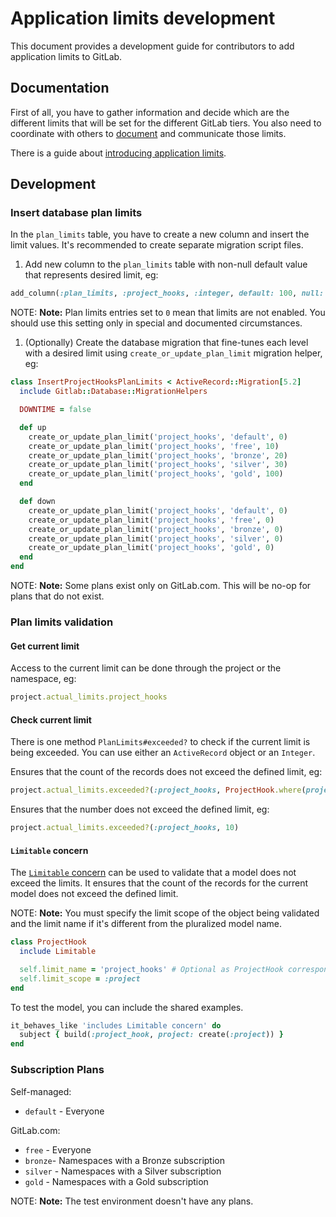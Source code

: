 # Application limits development

This document provides a development guide for contributors to add application
limits to GitLab.

## Documentation

First of all, you have to gather information and decide which are the different
limits that will be set for the different GitLab tiers. You also need to
coordinate with others to [document](../administration/instance_limits.md)
and communicate those limits.

There is a guide about [introducing application
limits](https://about.gitlab.com/handbook/product/#introducing-application-limits).

## Development

### Insert database plan limits

In the `plan_limits` table, you have to create a new column and insert the
limit values. It's recommended to create separate migration script files.

1. Add new column to the `plan_limits` table with non-null default value
   that represents desired limit, eg:

  ```ruby
  add_column(:plan_limits, :project_hooks, :integer, default: 100, null: false)
  ```

  NOTE: **Note:** Plan limits entries set to `0` mean that limits are not
  enabled. You should use this setting only in special and documented circumstances.

1. (Optionally) Create the database migration that fine-tunes each level with
    a desired limit using `create_or_update_plan_limit` migration helper, eg:

  ```ruby
  class InsertProjectHooksPlanLimits < ActiveRecord::Migration[5.2]
    include Gitlab::Database::MigrationHelpers

    DOWNTIME = false

    def up
      create_or_update_plan_limit('project_hooks', 'default', 0)
      create_or_update_plan_limit('project_hooks', 'free', 10)
      create_or_update_plan_limit('project_hooks', 'bronze', 20)
      create_or_update_plan_limit('project_hooks', 'silver', 30)
      create_or_update_plan_limit('project_hooks', 'gold', 100)
    end

    def down
      create_or_update_plan_limit('project_hooks', 'default', 0)
      create_or_update_plan_limit('project_hooks', 'free', 0)
      create_or_update_plan_limit('project_hooks', 'bronze', 0)
      create_or_update_plan_limit('project_hooks', 'silver', 0)
      create_or_update_plan_limit('project_hooks', 'gold', 0)
    end
  end
  ```

NOTE: **Note:** Some plans exist only on GitLab.com. This will be no-op
for plans that do not exist.

### Plan limits validation

#### Get current limit

Access to the current limit can be done through the project or the namespace,
eg:

```ruby
project.actual_limits.project_hooks
```

#### Check current limit

There is one method `PlanLimits#exceeded?` to check if the current limit is
being exceeded. You can use either an `ActiveRecord` object or an `Integer`.

Ensures that the count of the records does not exceed the defined limit, eg:

```ruby
project.actual_limits.exceeded?(:project_hooks, ProjectHook.where(project: project))
```

Ensures that the number does not exceed the defined limit, eg:

```ruby
project.actual_limits.exceeded?(:project_hooks, 10)
```

#### `Limitable` concern

The [`Limitable` concern](https://gitlab.com/gitlab-org/gitlab/blob/master/ee/app/models/concerns/limitable.rb)
can be used to validate that a model does not exceed the limits. It ensures
that the count of the records for the current model does not exceed the defined
limit.

NOTE: **Note:** You must specify the limit scope of the object being validated
and the limit name if it's different from the pluralized model name.

```ruby
class ProjectHook
  include Limitable

  self.limit_name = 'project_hooks' # Optional as ProjectHook corresponds with project_hooks
  self.limit_scope = :project
end
```

To test the model, you can include the shared examples.

```ruby
it_behaves_like 'includes Limitable concern' do
  subject { build(:project_hook, project: create(:project)) }
end
```

### Subscription Plans

Self-managed:

- `default` - Everyone

GitLab.com:

- `free` - Everyone
- `bronze`- Namespaces with a Bronze subscription
- `silver` - Namespaces with a Silver subscription
- `gold` - Namespaces with a Gold subscription

NOTE: **Note:** The test environment doesn't have any plans.
